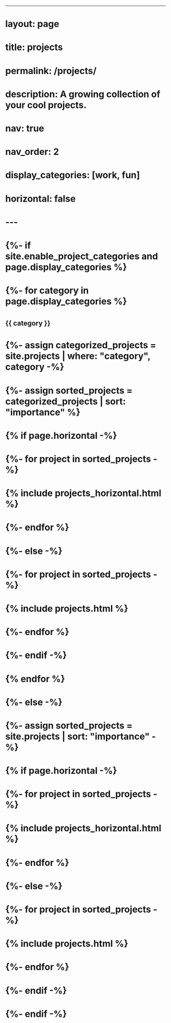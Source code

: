---
# layout: page
# title: projects
# permalink: /projects/
# description: A growing collection of your cool projects.
# nav: true
# nav_order: 2
# display_categories: [work, fun]
# horizontal: false
# ---

# <!-- pages/projects.md -->
# <div class="projects">
# {%- if site.enable_project_categories and page.display_categories %}
#   <!-- Display categorized projects -->
#   {%- for category in page.display_categories %}
#   <h2 class="category">{{ category }}</h2>
#   {%- assign categorized_projects = site.projects | where: "category", category -%}
#   {%- assign sorted_projects = categorized_projects | sort: "importance" %}
#   <!-- Generate cards for each project -->
#   {% if page.horizontal -%}
#   <div class="container">
#     <div class="row row-cols-2">
#     {%- for project in sorted_projects -%}
#       {% include projects_horizontal.html %}
#     {%- endfor %}
#     </div>
#   </div>
#   {%- else -%}
#   <div class="grid">
#     {%- for project in sorted_projects -%}
#       {% include projects.html %}
#     {%- endfor %}
#   </div>
#   {%- endif -%}
#   {% endfor %}

# {%- else -%}
# <!-- Display projects without categories -->
#   {%- assign sorted_projects = site.projects | sort: "importance" -%}
#   <!-- Generate cards for each project -->
#   {% if page.horizontal -%}
#   <div class="container">
#     <div class="row row-cols-2">
#     {%- for project in sorted_projects -%}
#       {% include projects_horizontal.html %}
#     {%- endfor %}
#     </div>
#   </div>
#   {%- else -%}
#   <div class="grid">
#     {%- for project in sorted_projects -%}
#       {% include projects.html %}
#     {%- endfor %}
#   </div>
#   {%- endif -%}
# {%- endif -%}
# </div>
